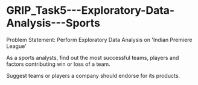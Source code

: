 # GRIP_Task5---Exploratory-Data-Analysis---Sports

Problem Statement: Perform Exploratory Data Analysis on 'Indian Premiere League'

As a sports analysts, find out the most successful teams, players and factors contributing win or loss of a team.

Suggest teams or players a company should endorse for its products.
